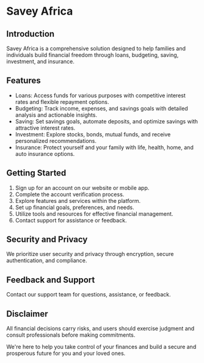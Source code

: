 # Savey Africa

## Introduction

Savey Africa is a comprehensive solution designed to help families and individuals build financial freedom through loans, budgeting, saving, investment, and insurance.

## Features

- Loans: Access funds for various purposes with competitive interest rates and flexible repayment options.
- Budgeting: Track income, expenses, and savings goals with detailed analysis and actionable insights.
- Saving: Set savings goals, automate deposits, and optimize savings with attractive interest rates.
- Investment: Explore stocks, bonds, mutual funds, and receive personalized recommendations.
- Insurance: Protect yourself and your family with life, health, home, and auto insurance options.

## Getting Started

1. Sign up for an account on our website or mobile app.
2. Complete the account verification process.
3. Explore features and services within the platform.
4. Set up financial goals, preferences, and needs.
5. Utilize tools and resources for effective financial management.
6. Contact support for assistance or feedback.

## Security and Privacy

We prioritize user security and privacy through encryption, secure authentication, and compliance.

## Feedback and Support

Contact our support team for questions, assistance, or feedback.

## Disclaimer

All financial decisions carry risks, and users should exercise judgment and consult professionals before making commitments.

We're here to help you take control of your finances and build a secure and prosperous future for you and your loved ones.
